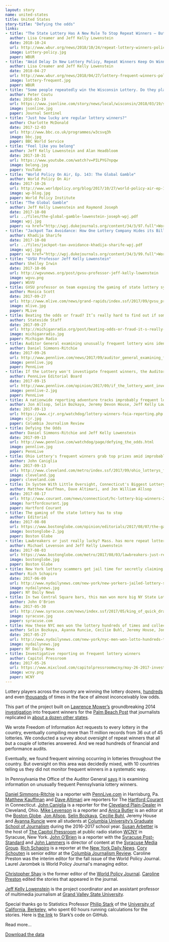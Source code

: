 ```yaml
---
layout: story
name: united-states
title: United States
story-title: "Defying the odds"
links:
- title: "The State Lottery Has A New Rule To Stop Repeat Winners — But So Far, They Keep Winning"
  author: Lisa Creamer and Jeff Kelly Lowenstein
  date: 2018-10-24
  url: http://www.wbur.org/news/2018/10/24/repeat-lottery-winners-policy-massachusetts
  image: Lottery-policy.jpg
  paper: WBUR
- title: "Amid Delay In New Lottery Policy, Repeat Winners Keep On Winning"
  author: Lisa Creamer and Jeff Kelly Lowenstein
  date: 2018-04-27
  url: http://www.wbur.org/news/2018/04/27/lottery-frequent-winners-policy-delay
  image: lottery-frequent.jpg
  paper: WBUR
- title: "Some people repeatedly win the Wisconsin Lottery. Do they play fair?"
  author: Peter Coutu
  date: 2018-03-19
  url: https://www.jsonline.com/story/news/local/wisconsin/2018/03/19/some-people-repeatedly-win-wisconsin-lottery-do-they-play-fair/437778002/
  image: jsonline.jpg
  paper: Journal Sentinel
- title: "Just how lucky are regular lottery winners?"
  author: Charlotte McDonald
  date: 2017-12-03
  url: http://www.bbc.co.uk/programmes/w3csvq3h
  image: bbc.jpg
  paper: BBC World Service
- title: "Feel like you belong"
  author: Jeff Kelly Lowenstein and Alan Headbloom
  date: 2017-10-31
  url: https://www.youtube.com/watch?v=PILPYG7npqw
  image: belong.jpg
  paper: YouTube
- title: "World Policy On Air, Ep. 143: The Global Gamble"
  author: World Policy On Air
  date: 2017-10-26
  url: http://www.worldpolicy.org/blog/2017/10/27/world-policy-air-ep-143-global-gamble
  image: wp-blog.jpg
  paper: World Policy Institute
- title: "The Global Gamble"
  author: Jeff Kelly Lowenstein and Raymond Joseph
  date: 2017-10-08
  url: ../files/the-global-gamble-lowenstein-joseph-wpj.pdf
  image: wpj.jpg
  paper: <a href="http://wpj.dukejournals.org/content/34/3/97.full">World Policy Journal</a>
- title: "Jackpot Tax Avoidance: How One Lottery Company Hides its Billions"
  author: Khadija Sharife
  date: 2017-10-08
  url: ../files/jackpot-tax-avoidance-khadija-sharife-wpj.pdf
  image: wpj.jpg
  paper: <a href="http://wpj.dukejournals.org/content/34/3/99.full">World Policy Journal</a>
- title: "GVSU Professor Jeff Kelly Lowenstein"
  author: Shelley Irwin 
  date: 2017-10-06
  url: http://wgvunews.org/post/gvsu-professor-jeff-kelly-lowenstein
  image: wgvu.png
  paper: WGVU
- title: GVSU professor on team exposing the gaming of state lottery systems 
  author: Monica Scott
  date: 2017-09-27
  url: http://www.mlive.com/news/grand-rapids/index.ssf/2017/09/gvsu_professor_on_team_exposin.html
  image: mlive.jpg
  paper: MLive
- title: Beating the odds or fraud? It’s really hard to find out if someone’s gaming the Michigan Lottery 
  author: Stateside Staff
  date: 2017-09-27
  url: http://michiganradio.org/post/beating-odds-or-fraud-it-s-really-hard-find-out-if-someone-s-gaming-michigan-lottery
  image: michiganradio.jpg
  paper: Michigan Radio
- title: Auditor General examining unusually frequent lottery wins identified by PennLive 
  author: Daniel Simmons-Ritchie
  date: 2017-09-26
  url: http://www.pennlive.com/news/2017/09/auditor_general_examining_freq.html
  image: pennlive.jpg
  paper: PennLive
- title: If the Lottery won't investigate frequent winners, the Auditor General, Attorney General need to do it for them 
  author: PennLive Editorial Board
  date: 2017-09-15
  url: http://www.pennlive.com/opinion/2017/09/if_the_lottery_wont_investigat.html
  image: pennlive-2.jpg
  paper: PennLive
- title: A nationwide reporting adventure tracks improbably frequent lottery winners 
  author: Jon Allsop, Selin Bozkaya, Jeremy Devon House, Jeff Kelly Lowenstein, Ayanna Runcie, and Daniel Simmons-Ritchie
  date: 2017-09-13
  url: https://www.cjr.org/watchdog/lottery-winners-foia-reporting.php
  image: cjr.jpg
  paper: Columbia Journalism Review
- title: Defying the Odds 
  author: Daniel Simmons-Ritchie and Jeff Kelly Lowenstein
  date: 2017-09-13
  url: http://www.pennlive.com/watchdog/page/defying_the_odds.html
  image: pennlive.jpg
  paper: PennLive
- title: Ohio Lottery's frequent winners grab top prizes amid improbable odds 
  author: John Caniglia
  date: 2017-09-13
  url: http://www.cleveland.com/metro/index.ssf/2017/09/ohio_lotterys_frequent_winners.html
  image: cleveland.jpg
  paper: cleveland.com
- title: In System With Little Oversight, Connecticut's Biggest Lottery Winners Often Pay Huge Price 
  author: Matthew Kauffman, Dave Altimari, and Jon William Allsop
  date: 2017-08-17
  url: http://www.courant.com/news/connecticut/hc-lottery-big-winners-20170817-story.html
  image: hartfordcourant.jpg
  paper: Hartford Courant
- title: The gaming of the state lottery has to stop
  author: Editorial
  date: 2017-08-08
  url: https://www.bostonglobe.com/opinion/editorials/2017/08/07/the-gaming-state-lottery-has-stop/2DCS1OQn1fEZ1oXyU7g6fL/story.html
  image: bostonglobe-2.jpg
  paper: Boston Globe
- title: Lawbreakers or just really lucky? Mass. has more repeat lottery winners than any other state
  author: Michael Levenson and Jeff Kelly Lowenstein
  date: 2017-08-03
  url: https://www.bostonglobe.com/metro/2017/08/03/lawbreakers-just-really-lucky-mass-has-more-repeat-lottery-winners-than-any-other-state/UD2CzeJHJl5lO8R2WXftBN/story.html
  image: bostonglobe.jpg
  paper: Boston Globe
- title: New York lottery scammers get jail time for secretly claiming winning tickets for people in debt
  author: Rich Schapiro
  date: 2017-06-09
  url: http://www.nydailynews.com/new-york/new-yorkers-jailed-lottery-scheme-article-1.3234929
  image: nydailynews.jpg
  paper: NY Daily News
- title: In two Central Square bars, this man won more big NY State Lottery prizes than anyone
  author: John O'Brien
  date: 2017-05-30
  url: http://www.syracuse.com/news/index.ssf/2017/05/king_of_quick_draw_lives_in_cny_nobody_won_big_at_nys_lottery_more_often_than_th.html
  image: syracuse.jpg
  paper: syracuse.com
- title: How these NYC men won the lottery hundreds of times and collected millions
  author: Selin Bozkaya, Ayanna Runcie, Cecilie Buhl, Jeremy House, Jon Allsop, and Ellen Moynihan
  date: 2017-05-27
  url: http://www.nydailynews.com/new-york/nyc-men-won-lotto-hundreds-times-collected-millions-article-1.3201318
  image: nydailynews.jpg
  paper: NY Daily News
- title: Investigative reporting on frequent lottery winners
  author: Capitol Pressroom
  date: 2017-05-26
  url: https://www.mixcloud.com/capitolpressroomwcny/may-26-2017-investigative-reporting-on-frequent-lottery-winners/
  image: wcny.png
  paper: WCNY
---
```

Lottery players across the country are winning the lottery dozens, [hundreds ](http://www.nydailynews.com/new-york/nyc-men-won-lotto-hundreds-times-collected-millions-article-1.3201318)and even [thousands](https://www.bostonglobe.com/metro/2017/08/03/lawbreakers-just-really-lucky-mass-has-more-repeat-lottery-winners-than-any-other-state/UD2CzeJHJl5lO8R2WXftBN/story.html) of times in the face of almost inconceivably low odds.

This part of the project built on [Lawrence Mower’s](https://twitter.com/lmower3?ref_src=twsrc%5Egoogle%7Ctwcamp%5Eserp%7Ctwgr%5Eauthor) groundbreaking 2014 [investigation](http://www.mypalmbeachpost.com/gaming-the-lottery/) into frequent winners for the [Palm Beach Post](http://www.palmbeachpost.com) that journalists replicated in [about a dozen other states](http://www.garibaldibros.com/wp/lottery/). 

We wrote Freedom of Information Act requests to every lottery in the country, eventually compiling more than 11 million records from 36 out of 45 lotteries. We conducted a survey about oversight of repeat winners that all but a couple of lotteries answered. And we read hundreds of financial and performance audits.

<p class="more-start"></p>

Eventually, we found frequent winning occurring in lotteries throughout the country.  But oversight on this area was decidedly mixed, with 10 countries telling us they did not monitor frequent winners in a systematic way.  

In Pennsylvania the Office of the Auditor General [says](http://www.pennlive.com/news/2017/09/auditor_general_examining_freq.html) it is examining information on unusually frequent Pennsylvania lottery winners.

[Daniel Simmons-Ritchie](https://twitter.com/Daniel_SR?lang=en) is a reporter with [PennLive.com](http://www.pennlive.com) in Harrisburg, Pa. [Matthew Kauffman](http://www.courant.com/hc-matthew-kauffman-staff.html) and [Dave Altimari](http://www.courant.com/hc-bio-dave-altimari-staff.html) are reporters for The [Hartford Courant ](http://www.courant.com)in Connecticut. [John Caniglia](https://twitter.com/CanigliaJohn) is a reporter for the [Cleveland Plain-Dealer](http://www.cleveland.com) in Cleveland, Ohio.  [Mike Levenson](https://twitter.com/mlevenson) is a reporter and [Anica Butler](https://twitter.com/AnicaButler?lang=en) is an editor at the [Boston Globe](https://www.bostonglobe.com). [Jon Allsop](https://twitter.com/Jon_Allsop?lang=en), [Selin Bozkaya](https://twitter.com/selin_bozkaya?lang=en), [Cecilie Buhl](https://www.linkedin.com/in/cecilie-buhl/), Jeremy House and [Ayanna Runcie](https://twitter.com/ayannaruncie?lang=en) were all students at [Columbia University’s Graduate School of Journalism](https://journalism.columbia.edu) during the 2016-2017 school year.  [Susan Arbetter](https://twitter.com/sarbetter) is the host of [The Capitol Pressroom](http://www.wcny.org/radio/capitolpressroom/) at public radio station [WCNY](http://wcny.org) in Syracuse, New York. [John O’Brien](https://twitter.com/johnobrien2187?lang=en) is a reporter with the [Syracuse Post-Standard](http://www.syracuse.com) and [John Lammers](https://twitter.com/johnhlammers?lang=en) is director of content at the [Syracuse Media Group](https://www.syracusemediagroup.com). [Rich Schapiro](https://journalism.columbia.edu/faculty/rich-schapiro) is a reporter at the [New York Daily News](http://www.nydailynews.com).  [Cory Schouten](https://twitter.com/CorySchouten) is senior editor at the [Columbia Journalism Review](https://www.cjr.org). Caroline Preston was the interim editor for the fall issue of the World Policy Journal. Laurel Jarombek is World Policy Journal's managing editor.

[Christopher Shay](https://twitter.com/ChrisBurkeShay) is the former editor of the [World Policy Journal](http://www.worldpolicy.org).  [Caroline Preston](https://twitter.com/cpreston) edited the stories that appeared in the journal.  

[Jeff Kelly Lowenstein](https://twitter.com/jeffklo?lang=en) is the project coordinator and an assistant professor of multimedia journalism at [Grand Valley State University](http://www.gvsu.edu). 

Special thanks go to Statistics Professor [Philip Stark](https://twitter.com/philipbstark) of the [University of California, Berkeley](http://www.berkeley.edu), who spent 60 hours running calculations for the stories. Here is [the link](https://github.com/pbstark/Lotto) to Stark’s code on GitHub.

<p class="more-end"></p>

<div class="unhide">Read more...</div>

<a target="_blank" class="btn btn-download btn-primary" href="https://drive.google.com/open?id=0ByWDMpg4ArbNOW5aWEhmdURleFU"><span class="glyphicon glyphicon-save" aria-hidden="true"></span> Download the data</a>
